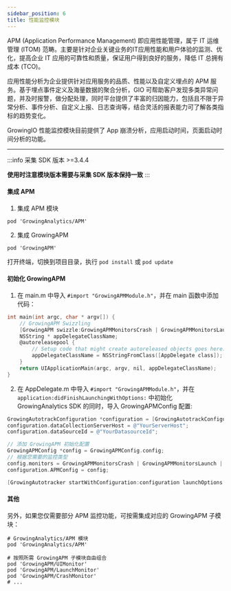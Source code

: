 ```yaml
---
sidebar_position: 6
title: 性能监控模块
---
```


APM (Application Performance Management) 即应用性能管理，属于 IT 运维管理 (ITOM) 范畴。主要是针对企业关键业务的IT应用性能和用户体验的监测、优化，提高企业 IT 应用的可靠性和质量，保证用户得到良好的服务，降低 IT 总拥有成本 (TCO)。

应用性能分析为企业提供针对应用服务的品质、性能以及自定义埋点的 APM 服务。基于埋点事件定义及海量数据的聚合分析，GIO 可帮助客户发现多类异常问题，并及时报警，做分配处理，同时平台提供了丰富的归因能力，包括且不限于异常分析、事件分析、自定义上报、日志查询等，结合灵活的报表能力可了解各类指标的趋势变化。

GrowingIO 性能监控模块目前提供了 App 崩溃分析，应用启动时间，页面启动时间分析的功能。

--------

:::info
采集 SDK 版本 >=3.4.4

**使用时注意模块版本需要与采集 SDK 版本保持一致**
:::

#### 集成 APM

1. 集成 APM 模块

```shell
pod 'GrowingAnalytics/APM'
```

2. 集成 GrowingAPM

```shell
pod 'GrowingAPM'
```

打开终端，切换到项目目录，执行 `pod install` 或 `pod update`

#### 初始化 GrowingAPM

1. 在 main.m 中导入 `#import "GrowingAPMModule.h"`，并在 main 函数中添加代码：

```objectivec
int main(int argc, char * argv[]) {
    // GrowingAPM Swizzling
    [GrowingAPM swizzle:GrowingAPMMonitorsCrash | GrowingAPMMonitorsLaunch | GrowingAPMMonitorsUserInterface];
    NSString * appDelegateClassName;
    @autoreleasepool {
        // Setup code that might create autoreleased objects goes here.
        appDelegateClassName = NSStringFromClass([AppDelegate class]);
    }
    return UIApplicationMain(argc, argv, nil, appDelegateClassName);
}
```

2. 在 AppDelegate.m 中导入 `#import "GrowingAPMModule.h"`，并在 `application:didFinishLaunchingWithOptions:` 中初始化 GrowingAnalytics SDK 的同时，导入 GrowingAPMConfig 配置:

```objectivec
GrowingAutotrackConfiguration *configuration = [GrowingAutotrackConfiguration configurationWithProjectId:@"YourAccountId"];
configuration.dataCollectionServerHost = @"YourServerHost";
configuration.dataSourceId = @"YourDatasourceId";

// 添加 GrowingAPM 初始化配置
GrowingAPMConfig *config = GrowingAPMConfig.config;
// 根据您需要的监控类型
config.monitors = GrowingAPMMonitorsCrash | GrowingAPMMonitorsLaunch | GrowingAPMMonitorsUserInterface;
configuration.APMConfig = config;

[GrowingAutotracker startWithConfiguration:configuration launchOptions:launchOptions];
```

#### 其他

另外，如果您仅需要部分 APM 监控功能，可按需集成对应的 GrowingAPM 子模块：

```shell
# GrowingAnalytics/APM 模块
pod 'GrowingAnalytics/APM'

# 按照所需 GrowingAPM 子模块自由组合
pod 'GrowingAPM/UIMonitor'
pod 'GrowingAPM/LaunchMonitor'
pod 'GrowingAPM/CrashMonitor'
# ...
```

